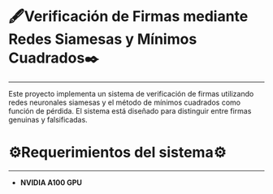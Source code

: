 # 🖋️Verificación de Firmas mediante Redes Siamesas y Mínimos Cuadrados✒️
<span style="font-size: 24px;"></span>
_____________________________
Este proyecto implementa un sistema de verificación de firmas utilizando redes neuronales siamesas y el método de mínimos cuadrados como función de pérdida. El sistema está diseñado para distinguir entre firmas genuinas y falsificadas.

# ⚙️Requerimientos del sistema⚙️
<span style="font-size: 24px;"></span>
_____________________________

* **NVIDIA A100 GPU** 
